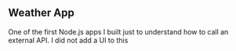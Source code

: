  ## Weather App

One of the first Node.js apps I built just to understand how to call an external API. I did not add a UI to this
